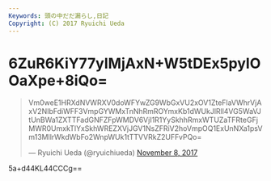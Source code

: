 ```yaml
---
Keywords: 頭の中だだ漏らし,日記
Copyright: (C) 2017 Ryuichi Ueda
---
```


# 6ZuR6KiY77yIMjAxN+W5tDEx5pyIOOaXpe+8iQo=

<blockquote class="twitter-tweet" data-partner="tweetdeck"><p lang="et" dir="ltr">Vm0weE1HRXdNVWRXV0doWFYwZG9WbGxVU2xOV1ZteFlaVWhrVjAxV2NIbFdiWFF3VmpGYWMxTnNhRmROYmxKb1dWUkJlRll4VG5WaVJtUnBWa1ZXTTFadGNFZFpWMDV6VjI1R1YySkhhRmxWTUZaTFRteGFjMWR0UmxkTlYxSkhWREZXVjJGV1NsZFRiV2hoVmpOQ1ExUnNXa1psVm13MllrWkdWbFo2WnpWUk1tTTVVRkZ2UFFvPQo=</p>&mdash; Ryuichi Ueda (@ryuichiueda) <a href="https://twitter.com/ryuichiueda/status/928251282690682880?ref_src=twsrc%5Etfw">November 8, 2017</a></blockquote>
<script async src="https://platform.twitter.com/widgets.js" charset="utf-8"></script>


5a+d44KL44CCCg==

